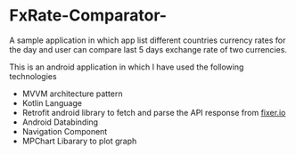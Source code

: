# FxRate-Comparator-
A sample application in which app list different countries currency rates for the day and user can compare last 5 days exchange rate of two currencies. 

This is an android application in which I have used the following technologies

- MVVM architecture pattern
- Kotlin Language
- Retrofit android library to fetch and parse the API response from [fixer.io](https://fixer.io/quickstart)
- Android Databinding
- Navigation Component
- MPChart Libarary to plot graph
